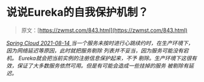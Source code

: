 <!--yml
category: 未分类
date: 0001-01-01 00:00:00
--->

# 说说Eureka的自我保护机制？

> 原文：[https://zwmst.com/843.html](https://zwmst.com/843.html)

   [ *Spring Cloud* ](https://zwmst.com/spring-cloud)*[ <time datetime="2021-08-14T08:23:56+08:00"> 2021-08-14 </time> ](https://zwmst.com/843.html)  当一个服务未按时进行心跳续约时，在生产环境下，因为网络延迟等原因，此时就把服务剔除 列表并不妥当，因为服务可能没有宕机。 Eureka就会把当前实例的注册信息保护起来，不予 剔除。生产环境下这很有效，保证了大多数服务依然可用。但是有可能会造成一些挂掉的服务 被剔除有延迟。*